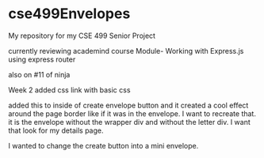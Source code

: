 # cse499Envelopes
My repository for my CSE 499 Senior Project

currently reviewing academind course
Module- Working with Express.js  using express router

also on #11 of ninja

Week 2
added css link with basic css

added this to inside of create envelope button and it created a cool effect around the page border like if it was in the envelope.  I want to recreate that. it is the envelope without the wrapper div and without the letter div.  I want that look for my details page.
<div class="lid one"></div>
    <div class="lid two"></div>
    <div class="envelope"></div>

I wanted to change the create button into a mini envelope.
        

